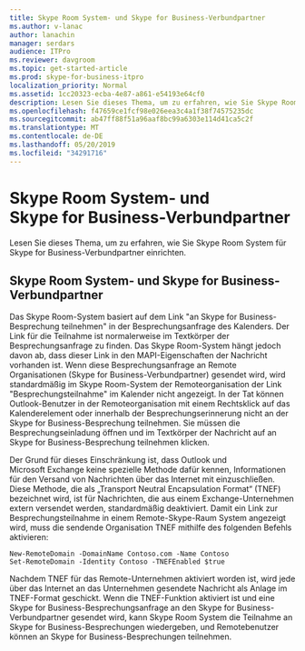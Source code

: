 ```yaml
---
title: Skype Room System- und Skype for Business-Verbundpartner
ms.author: v-lanac
author: lanachin
manager: serdars
audience: ITPro
ms.reviewer: davgroom
ms.topic: get-started-article
ms.prod: skype-for-business-itpro
localization_priority: Normal
ms.assetid: 1cc20323-ecba-4e87-a861-e54193e64cf0
description: Lesen Sie dieses Thema, um zu erfahren, wie Sie Skype Room System für Skype for Business-Verbundpartner einrichten.
ms.openlocfilehash: f47659ce1fcf98e026eea3c4a1f38f74575235dc
ms.sourcegitcommit: ab47ff88f51a96aaf8bc99a6303e114d41ca5c2f
ms.translationtype: MT
ms.contentlocale: de-DE
ms.lasthandoff: 05/20/2019
ms.locfileid: "34291716"
---
```

# <a name="skype-room-system-and-skype-for-business-federated-partners"></a>Skype Room System- und Skype for Business-Verbundpartner
 
Lesen Sie dieses Thema, um zu erfahren, wie Sie Skype Room System für Skype for Business-Verbundpartner einrichten.
  
## <a name="skype-room-system-and-skype-for-business-federated-partners"></a>Skype Room System- und Skype for Business-Verbundpartner

Das Skype Room-System basiert auf dem Link "an Skype for Business-Besprechung teilnehmen" in der Besprechungsanfrage des Kalenders. Der Link für die Teilnahme ist normalerweise im Textkörper der Besprechungsanfrage zu finden. Das Skype Room-System hängt jedoch davon ab, dass dieser Link in den MAPI-Eigenschaften der Nachricht vorhanden ist. Wenn diese Besprechungsanfrage an Remote Organisationen (Skype for Business-Verbundpartner) gesendet wird, wird standardmäßig im Skype Room-System der Remoteorganisation der Link "Besprechungsteilnahme" im Kalender nicht angezeigt. In der Tat können Outlook-Benutzer in der Remoteorganisation mit einem Rechtsklick auf das Kalenderelement oder innerhalb der Besprechungserinnerung nicht an der Skype for Business-Besprechung teilnehmen. Sie müssen die Besprechungseinladung öffnen und im Textkörper der Nachricht auf an Skype for Business-Besprechung teilnehmen klicken. 
  
Der Grund für dieses Einschränkung ist, dass Outlook und Microsoft Exchange keine spezielle Methode dafür kennen, Informationen für den Versand von Nachrichten über das Internet mit einzuschließen. Diese Methode, die als „Transport Neutral Encapsulation Format“ (TNEF) bezeichnet wird, ist für Nachrichten, die aus einem Exchange-Unternehmen extern versendet werden, standardmäßig deaktiviert. Damit ein Link zur Besprechungsteilnahme in einem Remote-Skype-Raum System angezeigt wird, muss die sendende Organisation TNEF mithilfe des folgenden Befehls aktivieren:
  
```
New-RemoteDomain -DomainName Contoso.com -Name Contoso
Set-RemoteDomain -Identity Contoso -TNEFEnabled $true
```

Nachdem TNEF für das Remote-Unternehmen aktiviert worden ist, wird jede über das Internet an das Unternehmen gesendete Nachricht als Anlage im TNEF-Format geschickt. Wenn die TNEF-Funktion aktiviert ist und eine Skype for Business-Besprechungsanfrage an den Skype for Business-Verbundpartner gesendet wird, kann Skype Room System die Teilnahme an Skype for Business-Besprechungen wiedergeben, und Remotebenutzer können an Skype for Business-Besprechungen teilnehmen. 
